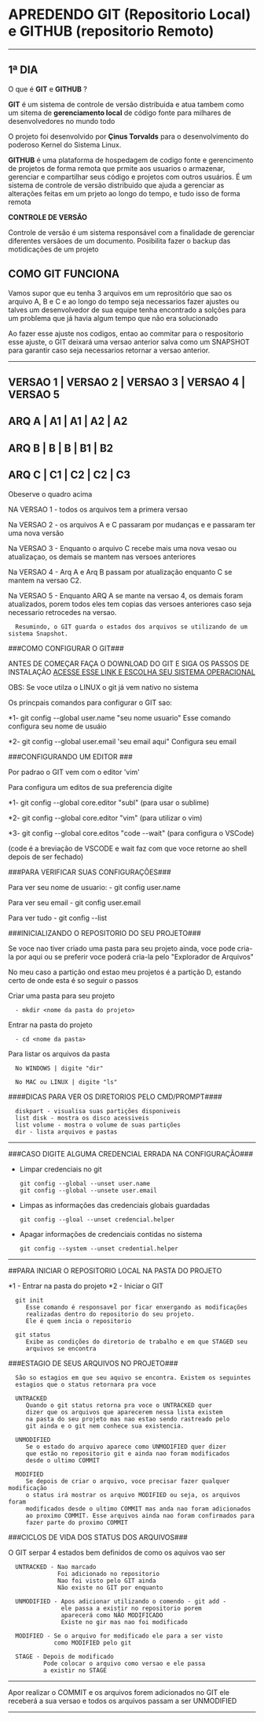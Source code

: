 # APREDENDO GIT (Repositorio Local) e GITHUB (repositorio Remoto)

------------------------------------------------------------------

## 1ª DIA

O que é **GIT** e **GITHUB** ?

**GIT** é um sistema de controle de versão distribuida e atua tambem como um sitema de **gerenciamento local**
de código fonte para milhares de desenvolvedores no mundo todo

O projeto foi desenvolvido por **Çinus Torvalds** para o desenvolvimento do poderoso Kernel do Sistema Linux.

**GITHUB** é uma plataforma de hospedagem de codigo fonte e gerencimento de projetos de forma remota que prmite aos
usuarios o armazenar, gerenciar e compartilhar seus código e projetos com outros usuários.
É um sistema de controle de versão distribuido que ajuda a gerenciar as alterações feitas em um prjeto ao 
longo do tempo, e tudo isso de forma remota

**CONTROLE DE VERSÃO**

Controle de versão é um sistema responsável com a finalidade de gerenciar diferentes versãoes de um documento.
Posibilita fazer o backup das motidicações de um projeto


## COMO GIT FUNCIONA 

Vamos supor que eu tenha 3 arquivos em um reprositório que sao os arquivo A, B e C e ao longo do tempo seja necessarios fazer ajustes
ou talves um desenvolvedor de sua equipe tenha encontrado a solções para um problema que já havia algum tempo
que não era solucionado

Ao fazer esse ajuste nos codigos, entao ao commitar para o respositorio esse ajuste, o GIT deixará uma versao anterior
salva como um SNAPSHOT para garantir caso seja necessarios retornar a versao anterior.


--------------------------------------------------------------------------------------
   VERSAO 1    |     VERSAO 2    |     VERSAO 3    |     VERSAO 4    |     VERSAO 5
--------------------------------------------------------------------------------------
   ARQ A       |     **A1**      |        A1       |     **A2**      |       A2
--------------------------------------------------------------------------------------
   ARQ B       |       B         |        B        |     **B1**      |     **B2**
--------------------------------------------------------------------------------------
   ARQ C       |    **C1**       |      **C2**     |       C2        |     **C3**
--------------------------------------------------------------------------------------
   
   Obeserve o quadro acima

   NA VERSAO 1 
      - todos os arquivos tem a primera versao

   Na VERSAO 2 
      - os arquivos A e C passaram por mudanças e e passaram ter uma nova versão
   
   Na VERSAO 3
      - Enquanto o arquivo C recebe mais uma nova vesao ou atualizaçao, os demais se mantem nas versoes anteriores

   Na VERSAO 4
      - Arq A e Arq B passam por atualização enquanto C se mantem na versao C2.

   Na VERSAO 5
      - Enquanto ARQ A se mante na versao 4, os demais foram atualizados, porem todos eles 
      tem copias das versoes anteriores caso seja necessario retrocedes na versao.

      Resumindo, o GIT guarda o estados dos arquivos se utilizando de um sistema Snapshot.


###COMO CONFIGURAR O GIT###

   ANTES DE COMEÇAR FAÇA O DOWNLOAD DO GIT E SIGA OS PASSOS DE INSTALAÇÃO
   [ACESSE ESSE LINK E ESCOLHA SEU SISTEMA OPERACIONAL](https://git-scm.com/downloads)

   OBS: Se voce utilza o LINUX o git já vem nativo no sistema

   Os princpais comandos para configurar o GIT sao:
   
   *1- git config --global user.name "seu nome usuario"
      Esse comando configura seu nome de usuáio

   *2- git config --global user.email 'seu email aqui"
      Configura seu email
   

###CONFIGURANDO UM EDITOR  ###

   Por padrao o GIT vem com o editor 'vim'

   Para configura um editos de sua preferencia digite

   *1- git config --global core.editor "subl" (para usar o sublime)

   *2- git config --global core.editor "vim" (para utilizar o vim)

   *3- git config --global core.editos "code --wait" (para configura o VSCode)

   (code é a breviação de VSCODE e wait faz com que voce retorne ao shell depois de ser fechado)


###PARA VERIFICAR SUAS CONFIGURAÇÕES###

   Para ver seu nome de usuario:
      - git config user.name

   Para ver seu email
      - git config user.email

   Para ver tudo
      - git config --list

###INICIALIZANDO O REPOSITORIO DO SEU PROJETO###

   Se voce nao tiver criado uma pasta para seu projeto ainda, voce pode cria-la por aqui ou 
   se preferir voce poderá cria-la pelo "Explorador de Arquivos"

   No meu caso a partição ond estao meu projetos é a partição D, estando certo de onde esta é so seguir o passos

   Criar uma pasta para seu projeto
   
      - mkdir <nome da pasta do projeto>

   Entrar na pasta do projeto

      - cd <nome da pasta>

   Para listar os arquivos da pasta

      No WINDOWS | digite "dir"

      No MAC ou LINUX | digite "ls"

####DICAS PARA VER OS DIRETORIOS PELO CMD/PROMPT####

      diskpart - visualisa suas partições disponiveis
      list disk - mostra os disco acessiveis
      list volume - mostra o volume de suas partições
      dir - lista arquivos e pastas


---------------------------------------------------------------

###CASO DIGITE ALGUMA CREDENCIAL ERRADA NA CONFIGURAÇÃO###

   - Limpar credenciais no git

         git config --global --unset user.name
         git config --global --unsete user.email

   - Limpas as informações das credenciais globais guardadas

         git config --gloal --unset credencial.helper

   - Apagar informações de credenciais contidas no sistema

         git config --system --unset credential.helper


----------------------------------------------------------------

##PARA INICIAR O REPOSITORIO LOCAL NA PASTA DO PROJETO

   *1 - Entrar na pasta do projeto
   *2 - Iniciar o GIT

      git init
         Esse comando é responsavel por ficar enxergando as modificações
         realizadas dentro do repositorio do seu projeto.
         Ele é quem incia o repositorio

      git status
         Exibe as condições do diretorio de trabalho e em que STAGED seu 
         arquivos se encontra

   ###ESTAGIO DE SEUS ARQUIVOS NO PROJETO###
   
      São so estagios em que seu aquivo se encontra. Existem os seguintes
      estagios que o status retornara pra voce

      UNTRACKED
         Quando o git status retorna pra voce o UNTRACKED quer
         dizer que os arquivos que aparecerem nessa lista existem
         na pasta do seu projeto mas nao estao sendo rastreado pelo
         git ainda e o git nem conhece sua existencia.

      UNMODIFIED
         Se o estado do arquivo aparece como UNMODIFIED quer dizer
         que estão no repositorio git e ainda nao foram modificados
         desde o ultimo COMMIT

      MODIFIED
         Se depois de criar o arquivo, voce precisar fazer qualquer modificação
         o status irá mostrar os arquivo MODIFIED ou seja, os arquivos foram
         modificados desde o ultimo COMMIT mas anda nao foram adicionados
         ao proximo COMMIT. Esse arquivos ainda nao foram confirmados para
         fazer parte do proximo COMMIT
      
###CICLOS DE VIDA DOS STATUS DOS ARQUIVOS###

   O GIT serpar 4 estados bem definidos de como os aquivos vao ser

      UNTRACKED - Nao marcado
                  Foi adicionado no repositorio
                  Nao foi visto pelo GIT ainda
                  Não existe no GIT por enquanto
      
      UNMODIFIED - Apos adicionar utilizando o comendo - git add - 
                   ele passa a existir no repositorio porem 
                   aparecerá como NÃO MODIFICADO
                   Existe no gir mas nao foi modificado

      MODIFIED - Se o arquivo for modificado ele para a ser visto
                 como MODIFIED pelo git

      STAGE - Depois de modificado
              Pode colocar o arquivo como versao e ele passa
              a existir no STAGE

--------------------------------------------------------------------------------

Apor realizar o COMMIT e os arquivos forem adicionados no GIT ele receberá
a sua versao e todos os arquivos passam a ser UNMODIFIED

---------------------------------------------------------------------------------
      
   
      

